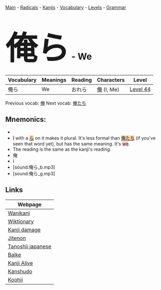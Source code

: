 <style> bigfont {font-size: 100px}</style>
[Main](../README.md) -
[Radicals](../radicals.md) -
[Kanjis](../kanjis.md) -
[Vocabulary](../vocabulary.md) -
[Levels](../levels.md) -
[Grammar](../grammar.md)
# <bigfont> 俺ら</bigfont> - We 

| Vocabulary | Meanings | Reading | Characters | Level |
| --- | --- | --- | --- | --- |
| 俺ら | We | おれら |  [俺](../kanjis/俺.md) (I, Me) | [Level 44](../levels/wk_level44.md) |

Previous vocab: [俺](俺.md) Next vocab: [俺たち](俺たち.md) 

## Mnemonics:

* 
* <span style="background-color:#ffcccb"> I</span> with a <span style="background-color:#fed8b1"> [ら](https://jisho.org/search/ら)</span> on it makes it plural. It's less formal than <span style="background-color:#fed8b1"> [俺たち](https://jisho.org/search/俺たち)</span> (if you've seen that word yet), but has the same meaning. It's <span style="background-color:#ffcccb"> we</span>.
* The reading is the same as the kanji's reading.
* 俺
* I
* [sound:俺ら_b.mp3]
* [sound:俺ら_g.mp3]


## Links 

| Webpage |
| --- |
| [Wanikani          ](https://www.wanikani.com/kanji/俺ら) |
| [Wiktionary        ](https://en.wiktionary.org/wiki/俺ら) |
| [Kanji damage      ](http://www.kanjidamage.com/kanji/search?utf8=✓&q=俺ら) |
| [Jitenon           ](https://jitenon.com/kanji/俺ら) |
| [Tanoshii japanese ](https://www.tanoshiijapanese.com/dictionary/kanji.cfm?k=俺ら) |
| [Baike             ](https://baike.baidu.com/item/俺ら) |
| [Kanji Alive       ](https://app.kanjialive.com/俺ら) |
| [Kanshudo          ](https://www.kanshudo.com/searchmn?q=俺ら) |
| [Koohii            ](https://kanji.koohii.com/study/kanji/俺ら) |
